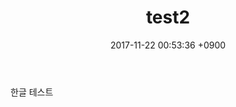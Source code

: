 ﻿---
layout: post
title:  "test2"
date:   2017-11-22 00:53:36 +0900
categories: jekyll update
---
한글 테스트